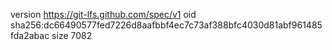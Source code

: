 version https://git-lfs.github.com/spec/v1
oid sha256:dc66490577fed7226d8aafbbf4ec7c73af388bfc4030d81abf961485fda2abac
size 7082
